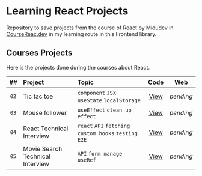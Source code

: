 # Learning React Projects

Repository to save projects from the course of React by Midudev in [CourseReac.dev](https://cursoreact.dev) in my learning route in this Frontend library.

## Courses Projects

Here is the projects done during the courses about React.

|  ##  | Project                          | Topic                                                 |                       Code                        |    Web    |
| :--: | :------------------------------- | :---------------------------------------------------- | :-----------------------------------------------: | :-------: |
| `02` | Tic tac toe                      | `component` `JSX` `useState` `localStorage`           |     [View](courses-projects/02-tic-tac-toe/)      | _pending_ |
| `03` | Mouse follower                   | `useEffect` `clean up effect`                         |    [View](courses-projects/03-mouse-follower/)    | _pending_ |
| `04` | React Technical Interview        | `react` `API` `fetching` `custom hooks` `testing E2E` | [View](courses-projects/04-react-tech-interview/) | _pending_ |
| `05` | Movie Search Technical Interview | `API` `form manage` `useRef`                          |    [View](courses-projects/05-movies-search/)     | _pending_ |
